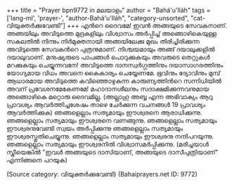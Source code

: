 +++
title = "Prayer bpn9772 in മലയാളം"
author = "Bahá'u'lláh"
tags = ['lang-ml', 'prayer-', "author-Bahá'u'lláh", "category-unsorted", "cat-വിയുക്തര്‍ക്കുവേണ്ടി"]
+++
എന്‍റെ ദൈവമേ! ഇവന്‍ അങ്ങയുടെ സേവകനാണ്. അങ്ങയിലും അവിടുത്തെ മുദ്രകളിലും വിശ്വാസം അര്‍പ്പിച്ച് അങ്ങൊഴികെയുള്ള സകലതില്‍ നിന്നും നിര്‍മുക്തനായി അങ്ങയിലേക്കു മുഖം തിരിച്ചിരിക്കുന്ന അവിടുത്തെ സേവകന്‍റെ പുത്രനുമാണ്. നിശ്ചയമായും അങ്ങ് ദയാലുക്കളില്‍ ദയാലുവാണ്. 
മനുഷ്യരുടെ പാപങ്ങള്‍ പൊറുക്കുകയും അവരുടെ തെറ്റുകള്‍ മറക്കുകയും ചെയ്യുന്നവനേ! അവിടുത്തെ ദാനസ്വര്‍ഗ്ഗത്തിനും ദയാസാഗരത്തിനും യോഗ്യമായ വിധം അവനെ കൈകാര്യം ചെയ്യേണമേ. ഭൂവിനും ദ്യോവിനും മുമ്പ് ആധാരമായ അവിടുത്തെ  കവിഞ്ഞൊഴുകുന്ന കാരുണ്യത്തിന്‍റെ സന്നിധിയില്‍ അവന് പ്രവേശനമേകേണമേ!
മഹാദാനശീലനും സദാക്ഷമിക്കുന്നവനുമായ അങ്ങൊഴികെ മറ്റൊരു ദൈവമില്ല.
(അല്ലാഹു അബ്ബ എന്ന അഭിവാക്യം ആറു പ്രാവശ്യം ആവര്‍ത്തിച്ചശേഷം താഴെ ചേര്‍ക്കുന്ന വചനങ്ങള്‍ 19 പ്രാവശ്യം ആവര്‍ത്തിക്കുക)
ഞങ്ങളെല്ലാം സത്യമായും ഈശ്വരനെ ആരാധിക്കുന്നു.
ഞങ്ങളെല്ലാം സത്യമായും ഈശ്വരനെ വണങ്ങുന്നു.
ഞങ്ങളെല്ലാം സത്യമായും ഈശ്വരനുവേണ്ടി സ്വയം അര്‍പ്പിക്കുന്നു
ഞങ്ങളെല്ലാം സത്യമായും ഈശ്വരസ്തുതിചെയ്യുന്നു.
ഞങ്ങളെല്ലാം സത്യമായും ഈശ്വരനു നന്ദിപറയുന്നു.
ഞങ്ങളെല്ലാം സത്യമായും ഈശ്വരനില്‍ വിശ്വാസമര്‍പ്പിക്കുന്നു.
(മരിച്ചയാള്‍ സ്ത്രീയെങ്കില്‍ "ഇവള്‍ അങ്ങയുടെ ദാസിയാണ്, അങ്ങയുടെ ദാസീപുത്രിയാണ്" എന്നിങ്ങനെ പറയുക)

(Source category: വിയുക്തര്‍ക്കുവേണ്ടി)
(Bahaiprayers.net ID: 9772)

